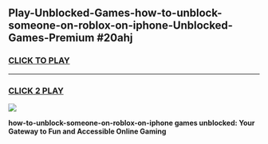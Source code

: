 
## Play-Unblocked-Games-how-to-unblock-someone-on-roblox-on-iphone-Unblocked-Games-Premium #20ahj
<h3>
<a href="https://premium.freeplayer.one?title=how-to-unblock-someone-on-roblox-on-iphone&ref=12M">CLICK TO PLAY</a></h3>
<hr>

<h3>
<a href="https://premium.freeplayer.one?title=how-to-unblock-someone-on-roblox-on-iphone&ref=12M">CLICK 2 PLAY</a>
  
</h3>

<a href="https://premium.freeplayer.one?title=how-to-unblock-someone-on-roblox-on-iphone&ref=12M"><img src="https://clearcache.store/games.png"></a>


**how-to-unblock-someone-on-roblox-on-iphone games unblocked: Your Gateway to Fun and Accessible Online Gaming**

